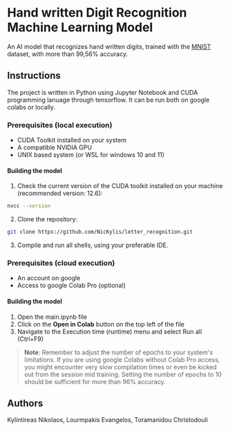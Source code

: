 # Hand written Digit Recognition Machine Learning Model
An AI model that recognizes hand written digits, trained with the [MNIST](https://www.kaggle.com/datasets/hojjatk/mnist-dataset) dataset, with more than 99,56% accuracy.

## Instructions
The project is written in Python using Jupyter Notebook and CUDA programming lanuage through tensorflow. It can be run both on google colabs or locally.

### Prerequisites (local execution)
- CUDA Toolkit installed on your system
- A compatible NVIDIA GPU
- UNIX based system (or WSL for windows 10 and 11)

#### Building the model
1. Check the current version of the CUDA toolkit installed on your machine (recommended version: 12.6):
```sh
nvcc --version
```

2. Clone the repository:
```sh
git clone https://github.com/NicKylis/letter_recognition.git
```

3. Compile and run all shells, using your preferable IDE.

### Prerequisites (cloud execution)
- An account on google
- Access to google Colab Pro (optional)

#### Building the model
1. Open the main.ipynb file
2. Click on the __Open in Colab__ button on the top left of the file
3. Navigate to the Execution time (runtime) menu and select Run all (Ctrl+F9)

> **Note**: Remember to adjust the number of epochs to your system's limitations. If you are using google Colabs without Colab Pro access, you might encounter very slow compilation times or even be kicked out from the session mid training. Setting the number of epochs to 10 should be sufficient for more than 96% accuracy.

## Authors
Kylintireas Nikolaos, Lourmpakis Evangelos, Toramanidou Christodouli
